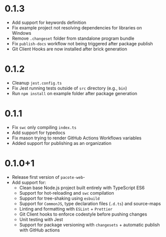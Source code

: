 # 0.1.3

- Add support for keywords definition
- Fix example project not resolving dependencies for libraries on Windows
- Remove `.changeset` folder from standalone program bundle
- Fix `publish-docs` workflow not being triggered after package publish
- Git Client Hooks are now installed after brick generation

# 0.1.2

- Cleanup `jest.config.ts`
- Fix Jest running tests outside of `src` directory (e.g., `bin`)
- Run `npm install` on example folder after package generation

# 0.1.1

- Fix `swc` only compiling `index.ts`
- Add support for typedocs
- Fix mason trying to render GitHub Actions Workflows variables
- Added support for publishing as an organization

# 0.1.0+1

- Release first version of `pacote-web`-
- Add support for:
    - Clean base Node.js project built entirely with TypeScript ES6
    - Support for hot-reloading and `swc` compilation
    - Support for tree-shaking using `esbuild`
    - Support for `CommonJS`, type declaration files (`.d.ts`) and source-maps
    - Linting and formatting with `ESLint` + `Prettier`
    - Git Client hooks to enforce codestyle before pushing changes
    - Unit testing with Jest
    - Support for package versioning with `changesets` + automatic publish with GitHub actions